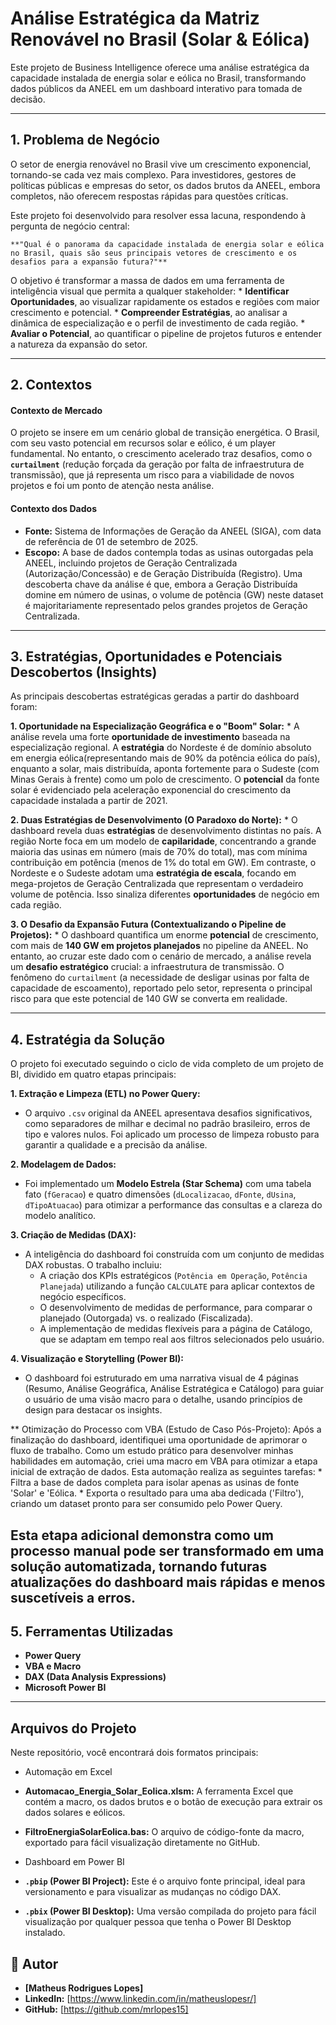 # Análise Estratégica da Matriz Renovável no Brasil (Solar & Eólica)


Este projeto de Business Intelligence oferece uma análise estratégica da capacidade instalada de energia solar e eólica no Brasil, transformando dados públicos da ANEEL em um dashboard interativo para tomada de decisão.

---

## 1. Problema de Negócio

O setor de energia renovável no Brasil vive um crescimento exponencial, tornando-se cada vez mais complexo. Para investidores, gestores de políticas públicas e empresas do setor, os dados brutos da ANEEL, embora completos, não oferecem respostas rápidas para questões críticas.

Este projeto foi desenvolvido para resolver essa lacuna, respondendo à pergunta de negócio central:

	**"Qual é o panorama da capacidade instalada de energia solar e eólica no Brasil, quais são seus principais vetores de crescimento e os desafios para a expansão futura?"**

O objetivo é transformar a massa de dados em uma ferramenta de inteligência visual que permita a qualquer stakeholder:
	* **Identificar Oportunidades**, ao visualizar rapidamente os estados e regiões com maior crescimento e potencial.
	* **Compreender Estratégias**, ao analisar a dinâmica de especialização e o perfil de investimento de cada região.
	* **Avaliar o Potencial**, ao quantificar o pipeline de projetos futuros e entender a natureza da expansão do setor.



---



## 2. Contextos

#### Contexto de Mercado
O projeto se insere em um cenário global de transição energética. O Brasil, com seu vasto potencial em recursos solar e eólico, é um player fundamental. No entanto, o crescimento acelerado traz desafios, como o **`curtailment`** (redução forçada da geração por falta de infraestrutura de transmissão), que já representa um risco para a viabilidade de novos projetos e foi um ponto de atenção nesta análise.

#### Contexto dos Dados
* **Fonte:** Sistema de Informações de Geração da ANEEL (SIGA), com data de referência de 01 de setembro de 2025.
* **Escopo:** A base de dados contempla todas as usinas outorgadas pela ANEEL, incluindo projetos de Geração Centralizada (Autorização/Concessão) e de Geração Distribuída (Registro). Uma descoberta chave da análise é que, embora a Geração Distribuída domine em número de usinas, o volume de potência (GW) neste dataset é majoritariamente representado pelos grandes projetos de Geração Centralizada.


---

## 3. Estratégias, Oportunidades e Potenciais Descobertos (Insights)

As principais descobertas estratégicas geradas a partir do dashboard foram:

**1. Oportunidade na Especialização Geográfica e o "Boom" Solar:**
  	 * A análise revela uma forte **oportunidade de investimento** baseada na especialização regional. A **estratégia** do Nordeste é de domínio absoluto em energia eólica(representando mais de 90% da potência eólica do país), enquanto a solar, mais distribuída, aponta fortemente para o Sudeste (com Minas Gerais à frente) como um polo de crescimento. O **potencial** da fonte solar é evidenciado pela aceleração exponencial do crescimento da capacidade instalada a partir de 2021.

**2. Duas Estratégias de Desenvolvimento (O Paradoxo do Norte):**
  	 * O dashboard revela duas **estratégias** de desenvolvimento distintas no país. A região Norte foca em um modelo de **capilaridade**, concentrando a grande maioria das usinas em número (mais de 70% do total), mas com mínima contribuição em potência (menos de 1% do total em GW). Em contraste, o Nordeste e o Sudeste adotam uma **estratégia de escala**, focando em mega-projetos de Geração Centralizada que representam o verdadeiro volume de potência. Isso sinaliza diferentes **oportunidades** de negócio em cada região.

**3. O Desafio da Expansão Futura (Contextualizando o Pipeline de Projetos):**
   	* O dashboard quantifica um enorme **potencial** de crescimento, com mais de **140 GW em projetos planejados** no pipeline da ANEEL. No entanto, ao cruzar este dado com o cenário de mercado, a análise revela um **desafio estratégico** crucial: a infraestrutura de transmissão. O fenômeno do `curtailment` (a necessidade de desligar usinas por falta de capacidade de escoamento), reportado pelo setor, representa o principal risco para que este potencial de 140 GW se converta em realidade.


---

## 4. Estratégia da Solução

O projeto foi executado seguindo o ciclo de vida completo de um projeto de BI, dividido em quatro etapas principais:

**1. Extração e Limpeza (ETL) no Power Query:**
   * O arquivo `.csv` original da ANEEL apresentava desafios significativos, como separadores de milhar e decimal no padrão brasileiro, erros de tipo e valores nulos. Foi aplicado um processo de limpeza robusto para garantir a qualidade e a precisão da análise.

**2. Modelagem de Dados:**
   * Foi implementado um **Modelo Estrela (Star Schema)** com uma tabela fato (`fGeracao`) e quatro dimensões (`dLocalizacao`, `dFonte`, `dUsina`, `dTipoAtuacao`) para otimizar a performance das consultas e a clareza do modelo analítico.

**3. Criação de Medidas (DAX):**
   * A inteligência do dashboard foi construída com um conjunto de medidas DAX robustas. O trabalho incluiu:
     * A criação dos KPIs estratégicos (`Potência em Operação`, `Potência Planejada`) utilizando a função `CALCULATE` para aplicar contextos de negócio específicos.
     * O desenvolvimento de medidas de performance, para comparar o planejado (Outorgada) vs. o realizado (Fiscalizada).
     * A implementação de medidas flexíveis para a página de Catálogo, que se adaptam em tempo real aos filtros selecionados pelo usuário.

**4. Visualização e Storytelling (Power BI):**
   * O dashboard foi estruturado em uma narrativa visual de 4 páginas (Resumo, Análise Geográfica, Análise Estratégica e Catálogo) para guiar o usuário de uma visão macro para o detalhe, usando princípios de design para destacar os insights.

** Otimização do Processo com VBA (Estudo de Caso Pós-Projeto): Após a finalização do dashboard, identifiquei uma oportunidade de aprimorar o fluxo de trabalho. Como um estudo prático para desenvolver minhas habilidades em automação, criei uma macro em VBA para otimizar a etapa inicial de extração de dados. Esta automação realiza as seguintes tarefas:
	* Filtra a base de dados completa para isolar apenas as usinas de fonte 'Solar' e 'Eólica.
	* Exporta o resultado para uma aba dedicada ('Filtro'), criando um dataset pronto para ser consumido pelo Power Query.

Esta etapa adicional demonstra como um processo manual pode ser transformado em uma solução automatizada, tornando futuras atualizações do dashboard mais rápidas e menos suscetíveis a erros.
---

## 5. Ferramentas Utilizadas

* **Power Query**
* **VBA e Macro**
* **DAX (Data Analysis Expressions)**
* **Microsoft Power BI**

---
## Arquivos do Projeto

Neste repositório, você encontrará dois formatos principais:

* Automação em Excel

* **Automacao_Energia_Solar_Eolica.xlsm:** A ferramenta Excel que contém a macro, os dados brutos e o botão de execução para extrair os dados solares e eólicos.
* **FiltroEnergiaSolarEolica.bas:** O arquivo de código-fonte da macro, exportado para fácil visualização diretamente no GitHub.

* Dashboard em Power BI

* **`.pbip` (Power BI Project):** Este é o arquivo fonte principal, ideal para versionamento e para visualizar as mudanças no código DAX.
* **`.pbix` (Power BI Desktop):** Uma versão compilada do projeto para fácil visualização por qualquer pessoa que tenha o Power BI Desktop instalado.

## 👤 Autor

* **[Matheus Rodrigues Lopes]**
* **LinkedIn:** [https://www.linkedin.com/in/matheuslopesr/]
* **GitHub:** [https://github.com/mrlopes15]
